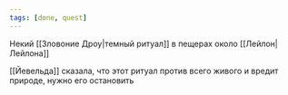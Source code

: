 ```yaml
---
tags: [done, quest]
---
```


Некий [[Зловоние Дроу|темный ритуал]] в пещерах около [[Лейлон|Лейлона]]

[[Йевельда]] сказала, что этот ритуал против всего живого и вредит природе, нужно его остановить
